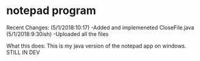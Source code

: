 # notepad program

Recent Changes:
 (5/1/2018:10:17)
  -Added and implemeneted CloseFile.java
 (5/1/2018:9:30ish)
  -Uploaded all the files
 
What this does:
This is my java version of the notepad app on windows. STILL IN DEV
